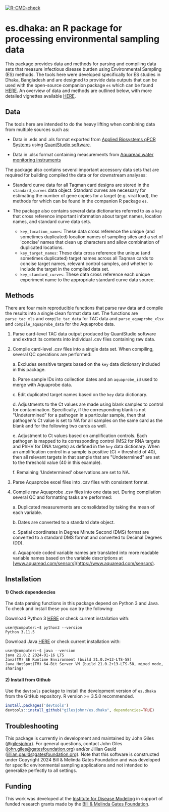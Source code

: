 <!-- badges: start -->
[![R-CMD-check](https://github.com/gilesjohnr/es.dhaka/actions/workflows/R-CMD-check.yaml/badge.svg)](https://github.com/gilesjohnr/es.dhaka/actions/workflows/R-CMD-check.yaml)
<!-- badges: end -->

# **es.dhaka**: an R package for processing environmental sampling data

This package provides data and methods for parsing and compiling data sets that measure infectious disease burden using Environmental Sampling (ES) methods. The tools here were developed specifically for ES studies in Dhaka, Bangladesh and are designed to provide data outputs that can be used with the open-source companion package `es` which can be found [HERE](https://gilesjohnr.github.io/es/). An overview of data and methods are outlined below, with more detailed vignettes available [HERE](https://gilesjohnr.github.io/es.dhaka/articles/processing_es_data.html).


## Data

The tools here are intended to do the heavy lifting when combining data from multiple sources such as:

  * Data in .eds and .xls format exported from [Applied Biosystems qPCR Systems](https://www.thermofisher.com/us/en/home/life-science/pcr/real-time-pcr/real-time-pcr-instruments.html?gclid=CjwKCAiAi6uvBhADEiwAWiyRdo3P55Qq1NO8sErSvCmVGT2Cs4-5NCzYcgqYhCC6KemKTn6sw7850BoCqbkQAvD_BwE&ef_id=CjwKCAiAi6uvBhADEiwAWiyRdo3P55Qq1NO8sErSvCmVGT2Cs4-5NCzYcgqYhCC6KemKTn6sw7850BoCqbkQAvD_BwE:G:s&s_kwcid=AL!3652!3!606132911219!p!!g!!taqman%20applied%20biosystems!17574808700!139287686778&cid=gsd_pcr_sbu_r02_co_cp1491_pjt9623_gsd00000_0se_gaw_rs_lgn_&gad_source=1) using [QuantStudio software](https://www.thermofisher.com/us/en/home/global/forms/life-science/quantstudio-6-7-flex-software.html).
  
  * Data in .xlsx format containing measurements from [Aquaread water monitoring instruments](https://www.aquaread.com/)
  
The package also contains several important accessory data sets that are required for building compiled the data or for downstream analyses:
  
  * Standard curve data for all Taqman card designs are stored in the `standard_curves` data object. Standard curves are necessary for estimating the number of gene copies for a target (e.g. viral load), the methods for which can be found in the companion R package `es`.
  
  * The package also contains several data dictionaries referred to as a `key` that cross reference important information about target names, location names, and standard curve data sets.
     - `key_location_names`: These data cross reference the unique (and sometimes duplicated) location names of sampling sites and a set of 'concise' names that clean up characters and allow combination of duplicated locations.
     - `key_target_names`: These data cross reference the unique (and sometimes duplicated) target names across all Taqman cards to concise target names, relevant control samples, and whether to include the target in the compiled data set.
     - `key_standard_curves`: These data cross reference each unique experiment name to the appropriate standard curve data source.
  
## Methods

There are four main reproducible functions that parse raw data and compile the results into a single clean format data set. The functions are `parse_tac_xls` and `compile_tac_data` for TAC data and `parse_aquaprobe_xlsx` and `compile_aquaprobe_data` for the Aquaprobe data. 

  1. Parse card-level TAC data output produced by QuantStudio software and extract its contents into individual .csv files containing raw data. 
  
  2. Compile card-level .csv files into a single data set. When compiling, several QC operations are performed:
  
     a. Excludes sensitive targets based on the `key` data dictionary included in this package.
     
     b. Parse sample IDs into collection dates and an `aquaprobe_id` used to merge with Aquaprobe data.
     
     c. Edit duplicated target names based on the `key` data dictionary. 
     
     d. Adjustments to the Ct values are made using blank samples to control for contamination. Specifically, if the corresponding blank is not "Undetermined" for a pathogen in a particular sample, then that pathogen's Ct value is set to NA for all samples on the same card as the blank and for the following two cards as well.
     
     e. Adjustment to Ct values based on amplification controls. Each pathogen is mapped to its corresponding control (MS2 for RNA targets and PhHV for DNA targets) as defined in the `key` data dictionary. When an amplification control in a sample is positive (Ct < threshold of 40), then all relevant targets in that sample that are "Undetermined" are set to the threshold value (40 in this example).
     
     f. Remaining 'Undetermined' observations are set to NA.
     
  3. Parse Aquaprobe excel files into .csv files with consistent format.
  
  4. Compile raw Aquaprobe .csv files into one data set. During compilation several QC and formatting tasks are performed:
  
     a. Duplicated measurements are consolidated by taking the mean of each variable.
     
     b. Dates are converted to a standard date object.
     
     c. Spatial coordinates in Degree Minute Second (DMS) format are converted to a standard DMS format and converted to Decimal Degrees (DD).
     
     d. Aquaprode coded variable names are translated into more readable variable names based on the variable descriptions at [www.aquaread.com/sensors](https://www.aquaread.com/sensors). 
     
     


## Installation

#### 1) Check dependencies
The data parsing functions in this package depend on Python 3 and Java. To check and install these you can try the following:

Download Python 3 [HERE](https://www.python.org/downloads/) or check current installation with:
```console
user@computer:~$ python3 --version
Python 3.11.5
```


Download Java [HERE](https://www.oracle.com/java/technologies/downloads/) or check current installation with:
```console
user@computer:~$ java --version
java 21.0.2 2024-01-16 LTS
Java(TM) SE Runtime Environment (build 21.0.2+13-LTS-58)
Java HotSpot(TM) 64-Bit Server VM (build 21.0.2+13-LTS-58, mixed mode, sharing)
```


#### 2) Install from Github
Use the `devtools` package to install the development version of `es.dhaka` from the GitHub repository. R version >= 3.5.0 recommended.
```r
install.packages('devtools')
devtools::install_github("gilesjohnr/es.dhaka", dependencies=TRUE)
```


## Troubleshooting
This package is currently in development and maintained by John Giles ([@gilesjohnr](https://github.com/gilesjohnr)). For general questions, contact John Giles (john.giles@gatesfoundation.org) and/or Jillian Gauld (jillian.gauld@gatesfoundation.org). Note that this software is constructed under Copyright 2024 Bill & Melinda Gates Foundation and was developed for specific environmental sampling applications and not intended to generalize perfectly to all settings.


## Funding
This work was developed at the [Institute for Disease Modeling](https://www.idmod.org/) in support of funded research grants made by the [Bill \& Melinda Gates Foundation](https://www.gatesfoundation.org/).
